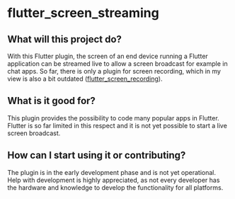# flutter_screen_streaming
 
## What will this project do?
With this Flutter plugin, the screen of an end device running a Flutter application can be streamed live to allow a screen broadcast for example in chat apps. So far, there is only a plugin for screen recording, which in my view is also a bit outdated ([flutter_screen_recording](https://github.com/Isvisoft/flutter_screen_recording)).

## What is it good for?
This plugin provides the possibility to code many popular apps in Flutter. Flutter is so far limited in this respect and it is not yet possible to start a live screen broadcast.

## How can I start using it or contributing?
The plugin is in the early development phase and is not yet operational. Help with development is highly appreciated, as not every developer has the hardware and knowledge to develop the functionality for all platforms.
